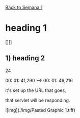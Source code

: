 [Back to Semana 1](../semana1.md)

# heading 1

[][]

## 1) heading 2

24

00: 01: 41,290 --> 00: 01: 46,216

it's set up the URL that goes,

that servlet will be responding.

![img](./img/Pasted Graphic 1.tiff)


